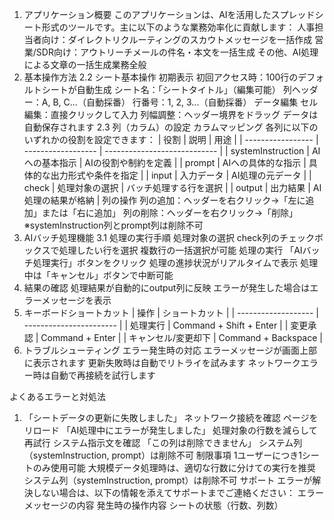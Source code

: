 1. アプリケーション概要
このアプリケーションは、AIを活用したスプレッドシート形式のツールです。主に以下のような業務効率化に貢献します：
人事担当者向け：ダイレクトリクルーティングのスカウトメッセージを一括作成
営業/SDR向け：アウトリーチメールの件名・本文を一括生成
その他、AI処理による文章の一括生成業務全般
2. 基本操作方法
2.2 シート基本操作
初期表示
初回アクセス時：100行のデフォルトシートが自動生成
シート名：「シートタイトル」（編集可能）
列ヘッダー：A, B, C...（自動採番）
行番号：1, 2, 3...（自動採番）
データ編集
セル編集：直接クリックして入力
列幅調整：ヘッダー境界をドラッグ
データは自動保存されます
2.3 列（カラム）の設定
カラムマッピング
各列に以下のいずれかの役割を設定できます：
| 役割              | 説明               | 用途                         |
| ----------------- | ------------------ | ---------------------------- |
| systemInstruction | AIへの基本指示     | AIの役割や制約を定義         |
| prompt            | AIへの具体的な指示 | 具体的な出力形式や条件を指定 |
| input             | 入力データ         | AI処理の元データ             |
| check             | 処理対象の選択     | バッチ処理する行を選択       |
| output            | 出力結果           | AI処理の結果が格納           |
列の操作
列の追加：ヘッダーを右クリック→「左に追加」または「右に追加」
列の削除：ヘッダーを右クリック→「削除」
※systemInstruction列とprompt列は削除不可
3. AIバッチ処理機能
3.1 処理の実行手順
処理対象の選択
check列のチェックボックスで処理したい行を選択
複数行の一括選択が可能
処理の実行
「AIバッチ処理実行」ボタンをクリック
処理の進捗状況がリアルタイムで表示
処理中は「キャンセル」ボタンで中断可能
3. 結果の確認
処理結果が自動的にoutput列に反映
エラーが発生した場合はエラーメッセージを表示
4. キーボードショートカット
| 操作                | ショートカット          |
| ------------------- | ----------------------- |
| 処理実行            | Command + Shift + Enter |
| 変更承認            | Command + Enter         |
| キャンセル/変更却下 | Command + Backspace     |
5. トラブルシューティング
エラー発生時の対応
エラーメッセージが画面上部に表示されます
更新失敗時は自動でリトライを試みます
ネットワークエラー時は自動で再接続を試行します

よくあるエラーと対処法
1. 「シートデータの更新に失敗しました」
ネットワーク接続を確認
ページをリロード
「AI処理中にエラーが発生しました」
処理対象の行数を減らして再試行
システム指示文を確認
「この列は削除できません」
システム列（systemInstruction, prompt）は削除不可
制限事項
1ユーザーにつき1シートのみ使用可能
大規模データ処理時は、適切な行数に分けての実行を推奨
システム列（systemInstruction, prompt）は削除不可
サポート
エラーが解決しない場合は、以下の情報を添えてサポートまでご連絡ください：
エラーメッセージの内容
発生時の操作内容
シートの状態（行数、列数）





